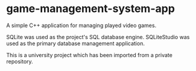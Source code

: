 # game-management-system-app
A simple C++ application for managing played video games.

SQLite was used as the project's SQL database engine. SQLiteStudio was used as the primary database management application.

This is a university project which has been imported from a private repository.
